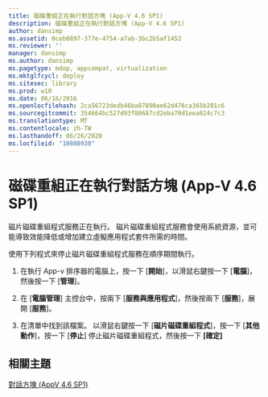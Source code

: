 ```yaml
---
title: 磁碟重組正在執行對話方塊 (App-V 4.6 SP1)
description: 磁碟重組正在執行對話方塊 (App-V 4.6 SP1)
author: dansimp
ms.assetid: 0ceb0897-377e-4754-a7ab-3bc2b5af1452
ms.reviewer: ''
manager: dansimp
ms.author: dansimp
ms.pagetype: mdop, appcompat, virtualization
ms.mktglfcycl: deploy
ms.sitesec: library
ms.prod: w10
ms.date: 06/16/2016
ms.openlocfilehash: 2ca56723dedb46ba87890ae62d476ca365b201c6
ms.sourcegitcommit: 354664bc527d93f80687cd2eba70d1eea024c7c3
ms.translationtype: MT
ms.contentlocale: zh-TW
ms.lasthandoff: 06/26/2020
ms.locfileid: "10808930"
---
```

# 磁碟重組正在執行對話方塊 (App-V 4.6 SP1)


磁片磁碟重組程式服務正在執行。 磁片磁碟重組程式服務會使用系統資源，並可能導致效能降低或增加建立虛擬應用程式套件所需的時間。

使用下列程式來停止磁片磁碟重組程式服務在順序期間執行。

1.  在執行 App-v 排序器的電腦上，按一下 [**開始**]，以滑鼠右鍵按一下 [**電腦**]，然後按一下 [**管理**]。

2.  在 [**電腦管理**] 主控台中，按兩下 [**服務與應用程式**]，然後按兩下 [**服務**]，展開 [**服務**]。

3.  在清單中找到該檔案。 以滑鼠右鍵按一下 [**磁片磁碟重組程式**]，按一下 [**其他動作**]，按一下 [**停止**] 停止磁片磁碟重組程式，然後按一下 **[確定]**

## 相關主題


[對話方塊 (AppV 4.6 SP1)](dialog-boxes--appv-46-sp1-.md)

 

 





